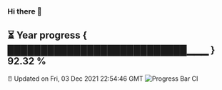 ### Hi there 👋
⏳ Year progress { ███████████████████████████▁▁▁ } 92.32 %
---
⏰ Updated on Fri, 03 Dec 2021 22:54:46 GMT
![Progress Bar CI](https://github.com/liununu/liununu/workflows/Progress%20Bar%20CI/badge.svg)
